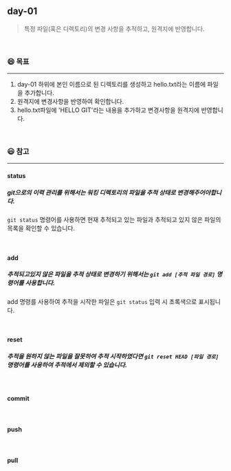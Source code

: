 ## day-01
> 특정 파일(혹은 디렉토리)의 변경 사항을 추적하고, 원격지에 반영합니다.

<br>

### :smile: 목표
---
1. day-01 하위에 본인 이름으로 된 디렉토리를 생성하고 hello.txt라는 이름에 파일을 추가합니다.
2. 원격지에 변경사항을 반영하여 확인합니다.
3. hello.txt파일에 'HELLO GIT'라는 내용을 추가하고 변경사항을 원격지에 반영합니다.

<br>


### 😃 참고 
---
#### status
##### git으로의 이력 관리를 위해서는 워킹 디렉토리의 파일을 추적 상태로 변경해주어야합니다.
``` git status ``` 명령어를 사용하면 현재 추적되고 있는 파일과 추적되고 있지 않은 파일의 목록을 확인할 수 있습니다.

<br>

#### add
##### 추적되고있지 않은 파일을 추적 상태로 변경하기 위해서는 ```git add [추적 파일 경로]``` 명령어를 사용합니다.
add 명령를 사용하여 추적을 시작한 파일은 ```git status``` 입력 시 초록색으로 표시됩니다.


<br>

#### reset
##### 추적을 원하지 않는 파일을 잘못하여 추적 시작하였다면 ```git reset HEAD [파일 경로]``` 명령어를 사용하여 추적에서 제외할 수 있습니다.

<br>

#### commit


<br>

#### push


<br>

#### pull
